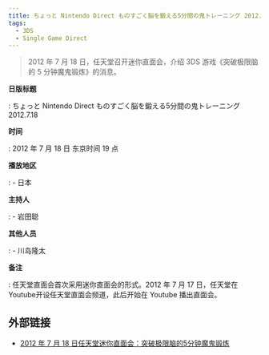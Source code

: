 ```yaml
---
title: ちょっと Nintendo Direct ものすごく脳を鍛える5分間の鬼トレーニング 2012.7.18
tags:
  - 3DS
  - Single Game Direct
---
```


> 2012 年 7 月 18 日，任天堂召开迷你直面会，介绍 3DS 游戏《突破极限脑的 5 分钟魔鬼锻炼》的消息。

**日版标题**

:   ちょっと Nintendo Direct ものすごく脳を鍛える5分間の鬼トレーニング 2012.7.18

**时间**

:   2012 年 7 月 18 日 东京时间 19 点

**播放地区**

:   - 日本

**主持人**

:   - 岩田聪

**其他人员**

:   - 川岛隆太

**备注**

:   任天堂直面会首次采用迷你直面会的形式。2012 年 7 月 17 日，任天堂在Youtube开设任天堂直面会频道，此后开始在 Youtube 播出直面会。

## 外部链接

- [2012 年 7 月 18 日任天堂迷你直面会：突破极限脑的5分钟魔鬼锻炼](https://www.bilibili.com/video/BV1v7411m7xX/)
